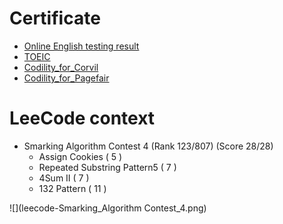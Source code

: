 # Certificate

- [Online English testing result](線上英文檢測.pdf)
- [TOEIC](toeic.jpg)
- [Codility_for_Corvil](Codility_for_Corvil.pdf)
- [Codility_for_Pagefair](Codility_for_Pagefair.pdf)

# LeeCode context
- Smarking Algorithm Contest 4 (Rank 123/807) (Score 28/28)
    - Assign Cookies ( 5 )
    - Repeated Substring Pattern5 ( 7 )
    - 4Sum II ( 7 )
    - 132 Pattern ( 11 )

![](leecode-Smarking_Algorithm Contest_4.png)
